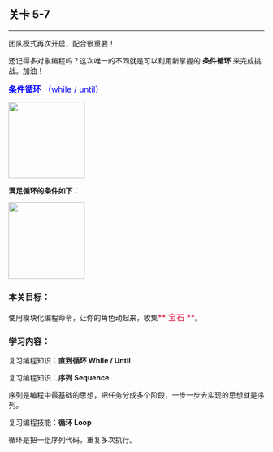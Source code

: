 ## 关卡 5-7

------
团队模式再次开启，配合很重要！

还记得多对象编程吗？这次唯一的不同就是可以利用新掌握的 **条件循环** 来完成挑战。加油！

<font color=#0000FF size=3>**条件循环** （while / until）</font>

<img src="./scene/image/while_until_list.png" width = "150" alt="" align=center /> 

**满足循环的条件如下：**

<img src="./scene/image/while_until_condition_list.png" width = "150" alt="" align=center /> 
 
### 本关目标：
使用模块化编程命令，让你的角色动起来，收集<font color=#DC143C size=3>** 宝石 **</font>。

### 学习内容：
复习编程知识：**直到循环 While / Until**

复习编程知识：**序列 Sequence**

序列是编程中最基础的思想，把任务分成多个阶段，一步一步去实现的思想就是序列。

复习编程技能：**循环 Loop**

循环是把一组序列代码，重复多次执行。
